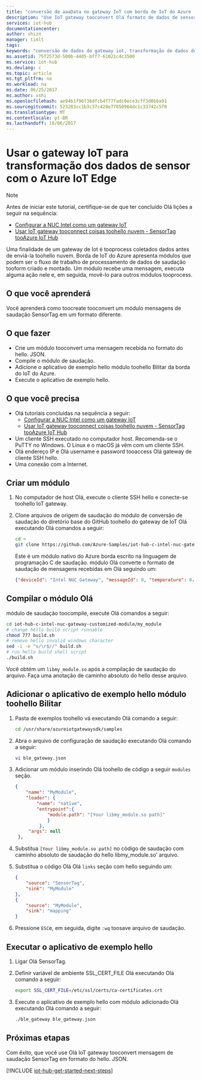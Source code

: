 ```yaml
---
title: "conversão de aaaData no gateway IoT com borda de IoT do Azure | Microsoft Docs"
description: "Use IoT gateway tooconvert Olá formato de dados de sensor por meio de um módulo personalizado de borda de IoT do Azure."
services: iot-hub
documentationcenter: 
author: shizn
manager: timlt
tags: 
keywords: "conversão de dados do gateway iot, transformação de dados do gateway iot"
ms.assetid: 75f2573d-500b-4405-bff7-61021c4c3500
ms.service: iot-hub
ms.devlang: c
ms.topic: article
ms.tgt_pltfrm: na
ms.workload: na
ms.date: 06/25/2017
ms.author: xshi
ms.openlocfilehash: ae94b1f96f36dfcb4f77fadc0ece3cff3d0bba91
ms.sourcegitcommit: 523283cc1b3c37c428e77850964dc1c33742c5f0
ms.translationtype: MT
ms.contentlocale: pt-BR
ms.lasthandoff: 10/06/2017
---
```

# <a name="use-iot-gateway-for-sensor-data-transformation-with-azure-iot-edge"></a>Usar o gateway IoT para transformação dos dados de sensor com o Azure IoT Edge

> [!NOTE]
> Antes de iniciar este tutorial, certifique-se de que ter concluído Olá lições a seguir na sequência:
> * [Configurar a NUC Intel como um gateway IoT](iot-hub-gateway-kit-c-lesson1-set-up-nuc.md)
> * [Usar IoT gateway tooconnect coisas toohello nuvem - SensorTag tooAzure IoT Hub](iot-hub-gateway-kit-c-iot-gateway-connect-device-to-cloud.md)

Uma finalidade de um gateway de Iot é tooprocess coletados dados antes de enviá-la toohello nuvem. Borda de IoT do Azure apresenta módulos que podem ser o fluxo de trabalho de processamento de dados de saudação tooform criado e montado. Um módulo recebe uma mensagem, executa alguma ação nele e, em seguida, movê-lo para outros módulos tooprocess.

## <a name="what-you-learn"></a>O que você aprenderá

Você aprenderá como toocreate tooconvert um módulo mensagens de saudação SensorTag em um formato diferente.

## <a name="what-you-do"></a>O que fazer

* Crie um módulo tooconvert uma mensagem recebida no formato do hello. JSON.
* Compile o módulo de saudação.
* Adicione o aplicativo de exemplo hello módulo toohello Bilitar da borda do IoT do Azure.
* Execute o aplicativo de exemplo hello.

## <a name="what-you-need"></a>O que você precisa

* Olá tutoriais concluídas na sequência a seguir:
  * [Configurar a NUC Intel como um gateway IoT](iot-hub-gateway-kit-c-lesson1-set-up-nuc.md)
  * [Usar IoT gateway tooconnect coisas toohello nuvem - SensorTag tooAzure IoT Hub](iot-hub-gateway-kit-c-iot-gateway-connect-device-to-cloud.md)
* Um cliente SSH executado no computador host. Recomenda-se o PuTTY no Windows. O Linux e o macOS já vêm com um cliente SSH.
* Olá endereço IP e Olá username e password tooaccess Olá gateway de cliente SSH hello.
* Uma conexão com a Internet.

## <a name="create-a-module"></a>Criar um módulo

1. No computador de host Olá, execute o cliente SSH hello e conecte-se toohello IoT gateway.
1. Clone arquivos de origem de saudação do módulo de conversão de saudação do diretório base do GitHub toohello do gateway de IoT Olá executando Olá comandos a seguir:

   ```bash
   cd ~
   git clone https://github.com/Azure-Samples/iot-hub-c-intel-nuc-gateway-customized-module.git
   ```

   Este é um módulo nativo do Azure borda escrito na linguagem de programação C de saudação. módulo Olá converte o formato de saudação de mensagens recebidas em Olá seguindo um:

   ```json
   {"deviceId": "Intel NUC Gateway", "messageId": 0, "temperature": 0.0}
   ```

## <a name="compile-hello-module"></a>Compilar o módulo Olá

módulo de saudação toocompile, execute Olá comandos a seguir:

```bash
cd iot-hub-c-intel-nuc-gateway-customized-module/my_module
# change hello build script runnable
chmod 777 build.sh
# remove hello invalid windows character
sed -i -e "s/\r$//" build.sh
# run hello build shell script
./build.sh
```

Você obtém um `libmy_module.so` após a compilação de saudação do arquivo. Faça uma anotação de caminho absoluto do hello desse arquivo.

## <a name="add-hello-module-toohello-ble-sample-application"></a>Adicionar o aplicativo de exemplo hello módulo toohello Bilitar

1. Pasta de exemplos toohello vá executando Olá comando a seguir:

   ```bash
   cd /usr/share/azureiotgatewaysdk/samples
   ```

1. Abra o arquivo de configuração de saudação executando Olá comando a seguir:

   ```bash
   vi ble_gateway.json
   ```

1. Adicionar um módulo inserindo Olá toohello de código a seguir `modules` seção.

   ```json
   {
       "name": "MyModule",
       "loader": {
           "name": "native",
           "entrypoint":{
               "module.path": "[Your libmy_module.so path]"
               }
            },
        "args": null
    },
    ```

1. Substitua `[Your libmy_module.so path]` no código de saudação com caminho absoluto de saudação do hello libmy_module.so' arquivo.
1. Substitua o código Olá Olá `links` seção com hello seguindo um:

   ```json
   {
       "source": "SensorTag",
       "sink": "MyModule"
   },
   {
       "source": "MyModule",
       "sink": "mapping"
   }
   ```

1. Pressione `ESC`e, em seguida, digite `:wq` toosave arquivo de saudação.

## <a name="run-hello-sample-application"></a>Executar o aplicativo de exemplo hello

1. Ligar Olá SensorTag.
1. Definir variável de ambiente SSL_CERT_FILE Olá executando Olá comando a seguir:

   ```bash
   export SSL_CERT_FILE=/etc/ssl/certs/ca-certificates.crt
   ```

1. Execute o aplicativo de exemplo hello com módulo adicionado Olá executando Olá comando a seguir:

   ```bash
   ./ble_gateway ble_gateway.json
   ```

## <a name="next-steps"></a>Próximas etapas

Com êxito, que você use Olá IoT gateway tooconvert mensagem de saudação SensorTag em formato do hello. JSON.

[!INCLUDE [iot-hub-get-started-next-steps](../../includes/iot-hub-get-started-next-steps.md)]
